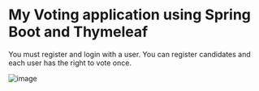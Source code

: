 # My Voting application using Spring Boot and Thymeleaf
You must register and login with a user. You can register candidates and each user has the right to vote once.

![image](https://github.com/rocsi13/MyVotingApp/assets/103496696/84f3b058-fa8a-427c-8c37-57d2c582b3ce)
